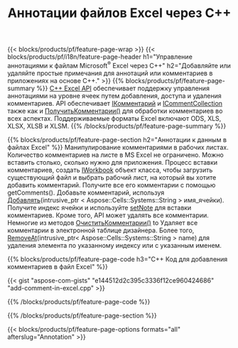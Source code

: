 ﻿---
title: Аннотации файлов Excel через C++
url: /ru/cpp/annotation/
description: Добавляйте или удаляйте комментарии к данным электронных таблиц Excel и OpenOffice с библиотекой C++.
---
{{< blocks/products/pf/feature-page-wrap >}}
{{< blocks/products/pf/i18n/feature-page-header h1="Управление аннотациями к файлам Microsoft<sup>&reg;</sup> Excel через C++" h2="Добавляйте или удаляйте простые примечания для аннотаций или комментариев в приложениях на основе C++." >}}
{{% blocks/products/pf/feature-page-summary %}}
[C++ Excel API](/cells/cpp/) обеспечивает поддержку управления аннотациями на уровне ячеек путем добавления, доступа и удаления комментариев. API обеспечивает [IКомментарий](https://reference.aspose.com/cells/cpp/class/aspose.cells.i_comment) и [ICommentCollection](https://reference.aspose.com/cells/cpp/class/aspose.cells.i_comment_collection) также как и [ПолучитьКомментарии()](https://reference.aspose.com/cells/cpp/class/aspose.cells.i_worksheet#ae7cce5f85b7b25a1e5c58df1b613ca5a) для обработки комментариев во всех аспектах. Поддерживаемые форматы Excel включают ODS, XLS, XLSX, XLSB и XLSM.
{{% /blocks/products/pf/feature-page-summary %}}

{{% blocks/products/pf/feature-page-section h2="Аннотации к данным в файлах Excel" %}}
Манипулирование комментариями в рабочих листах. Количество комментариев на листе в MS Excel не ограничено. Можно вставить столько, сколько нужно для приложения. Процесс вставки комментариев, создать [IWorkbook](https://reference.aspose.com/cells/cpp/class/aspose.cells.i_workbook) объект класса, чтобы загрузить существующий файл и выбрать рабочий лист, на который вы хотите добавить комментарий. Получите все его комментарии с помощью getComments(). Добавьте комментарий, используя [Добавлять](https://reference.aspose.com/cells/cpp/class/aspose.cells.i_comment_collection#a3f014415e292fa15c6220e9727dad384)(intrusive_ptr < Aspose::Cells::Systems::String > имя_ячейки). Получите индекс ячейки и используйте [setNote](https://reference.aspose.com/cells/cpp/com.aspose.cells/comment#Note) для вставки комментариев. Кроме того, API может удалять все комментарии. Немногие из методов [ОчиститьКомментарии()](https://reference.aspose.com/cells/cpp/class/aspose.cells.i_worksheet#ad4e0ea291ae60fc1b5d815e520edc6c3) to Удаляет все комментарии в электронной таблице дизайнера. Более того, [RemoveAt](https://reference.aspose.com/cells/cpp/class/aspose.cells.i_worksheet_collection#addabcc7d7d76874694018fb3ba37b72c)(intrusive_ptr< Aspose::Cells::Systems::String > name) для удаления элемента по указанному индексу или с указанным именем.

{{% blocks/products/pf/feature-page-code h3="C++ Код для добавления комментариев в файл Excel" %}}

{{< gist "aspose-com-gists" "e144512d2c395c3336f12ce960424686" "add-comment-in-excel.cpp" >}}

{{% /blocks/products/pf/feature-page-code %}}

{{% /blocks/products/pf/feature-page-section %}}

{{< blocks/products/pf/feature-page-options formats="all" afterslug="Annotation" >}}